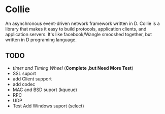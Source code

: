 # Collie
An asynchronous event-driven network framework written in D.
Collie is a library that makes it easy to build protocols, application clients, and application servers.
It's like facebook/Wangle smooshed together, but written in D programing language.

## TODO
- _timer and  Timing Wheel_ (__Complete ,but Need More Test__)
- SSL suport
- add Client support
- add codec 
- MAC and BSD suport (kqueue)
- RPC
- UDP
- Test Add Windows suport (select)
